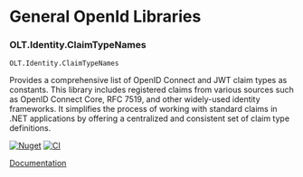 # General OpenId Libraries


### OLT.Identity.ClaimTypeNames
<code>OLT.Identity.ClaimTypeNames</code> 

Provides a comprehensive list of OpenID Connect and JWT claim types as constants. This library includes registered claims from various sources such as OpenID Connect Core, RFC 7519, and other widely-used identity frameworks. 
It simplifies the process of working with standard claims in .NET applications by offering a centralized and consistent set of claim type definitions.

[![Nuget](https://img.shields.io/nuget/v/OLT.Identity.ClaimTypeNames)](https://www.nuget.org/packages/OLT.Identity.ClaimTypeNames)
[![CI](https://github.com/OuterlimitsTech/olt-dotnet-openid/actions/workflows/build.yml/badge.svg)](https://github.com/OuterlimitsTech/olt-dotnet-openid/actions/workflows/build.yml) 


[Documentation](src/OLT.Identity.ClaimTypeNames/README.md)


